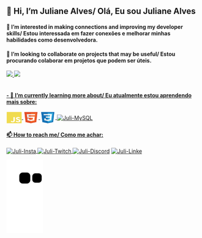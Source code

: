 ## 👋 Hi, I’m Juliane Alves/ Olá, Eu sou Juliane Alves 
#### 👀 I’m interested in making connections and improving my developer skills/ Estou interessada em fazer conexões e melhorar minhas habilidades como desenvolvedora.
#### 💞️ I’m looking to collaborate on projects that may be useful/ Estou procurando colaborar em projetos que podem ser úteis.


 <div>
  <a href="https://github.com/julisevla3">
  <img height="160em" src="https://github-readme-stats.vercel.app/api?username=julisevla3&show_icons=true&theme=dracula&include_all_commits=true&count_private=true"/>
  <img height="180em" src="https://github-readme-stats.vercel.app/api/top-langs/?username=julisevla3&layout=compact&langs_count=7&theme=dracula"/>
</div>
<div style="display: inline_block"><br> 
 
 ####  - 🌱 I’m currently learning more about/ Eu atualmente estou aprendendo mais sobre:
 
  <img align="center" alt="Juli-Js" height="30" width="40" src="https://raw.githubusercontent.com/devicons/devicon/master/icons/javascript/javascript-plain.svg">
  <img align="center" alt="Juli-HTML" height="30" width="40" src="https://raw.githubusercontent.com/devicons/devicon/master/icons/html5/html5-original.svg">
  <img align="center" alt="Juli-CSS" height="30" width="40" src="https://raw.githubusercontent.com/devicons/devicon/master/icons/css3/css3-original.svg">
  <img align="center" alt="Juli-MySQL" src="https://img.shields.io/badge/MySQL-00000F?style=for-the-badge&logo=mysql&logoColor=white">
        
</div>
  
  #### 📫 How to reach me/ Como me achar:
 
 
  <div> 
     <a href="https://www.instagram.com/juli.coding/" target="_blank">
    <img align="center" alt="Juli-Insta" src="https://img.shields.io/badge/Instagram-E4405F?style=for-the-badge&logo=instagram&logoColor=white">
 </a> 
   <a href="https://www.twitch.tv/julisevla" target="_blank">  
    <img align="center" alt="Juli-Twitch" src="https://img.shields.io/badge/Twitch-9146FF?style=for-the-badge&logo=twitch&logoColor=white">
  </a>
  <a href="https://discord.gg/WmgcQhFn" target="_blank"><img align="center" alt="Juli-Discord" src="https://img.shields.io/badge/Discord-7289DA?style=for-the-badge&logo=discord&logoColor=white" target="_blank"></a> 
  <a href="https://www.linkedin.com/in/juliane-alves-43b15987" target="_blank">  
    <img align="center" alt="Juli-Linke" src="https://img.shields.io/badge/LinkedIn-0077B5?style=for-the-badge&logo=linkedin&logoColor=white">
  </a>


    
  
  ![Snake animation](https://github.com/rafaballerini/rafaballerini/blob/output/github-contribution-grid-snake.svg)
 
</div>



<!---
julisevla3/julisevla3 is a ✨ special ✨ repository because its `README.md` (this file) appears on your GitHub profile.
You can click the Preview link to take a look at your changes.
--->
